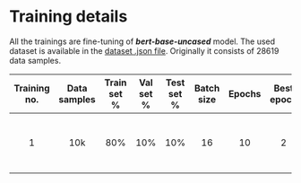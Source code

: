 # Training details

All the trainings are fine-tuning of ***bert-base-uncased*** model. The used dataset is available in the [dataset .json file](../../../data/news_headlines_for_sarcasm_detection/Sarcasm_Headlines_Dataset_v2.json). Originally it consists of 28619 data samples.

| Training no. | Data samples | Train set % | Val set % | Test set % | Batch size | Epochs | Best epoch | Fitting time | Train accuracy | Train loss | Val accuracy | Val loss | Test accuracy | Test loss |               Accuracy figure               |             Notes              |
|:------------:|:------------:|:-----------:|:---------:|:----------:|:----------:|:------:|:----------:|:------------:|:--------------:|:----------:|:------------:|:--------:|:-------------:|:---------:|:-------------------------------------------:|:------------------------------:|
|      1       |     10k      |     80%     |    10%    |    10%     |     16     |   10   |     2      |   2min 33s   |     0.9571     |   0.1203   |    0.8910    |  0.2818  |    0.8860     |  0.2503   | [figure](./figures/training_1_accuracy.png) | First attempt, could be better |
